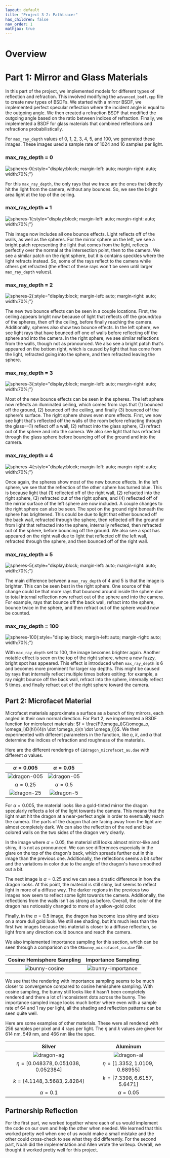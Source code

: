 ```yaml
---
layout: default
title: "Project 3-2: Pathtracer"
has_children: false
nav_order: 1
mathjax: true
---
```

# Overview

# Part 1: Mirror and Glass Materials

In this part of the project, we implemented models for different types of reflection and refraction. This involved modifying the `advanced_bsdf.cpp` file to create new types of BSDFs. We started with a mirror BSDF, we implemented perfect specular reflection where the incident angle is equal to the outgoing angle. We then created a refraction BSDF that modified the outgoing angle based on the ratio between indices of refraction. Finally, we implemented a BSDF for glass materials that combined reflections and refractions probabilistically. 

For `max_ray_depth` values of 0, 1, 2, 3, 4, 5, and 100, we generated these images. These images used a sample rate of 1024 and 16 samples per light.

### max_ray_depth = 0

![spheres-0](./img/part-1/spheres-0.png){:style="display:block; margin-left: auto; margin-right: auto; width:70%;"}

For this `max_ray_depth`, the only rays that we trace are the ones that directly hit the light from the camera, without any bounces. So, we see the bright area light at the top of the ceiling.

### max_ray_depth = 1

![spheres-1](./img/part-1/spheres-1.png){:style="display:block; margin-left: auto; margin-right: auto; width:70%;"}

This image now includes all one bounce effects. Light reflects off of the walls, as well as the spheres. For the mirror sphere on the left, we see a bright patch representing the light that comes from the light, reflects perfectly over the normal at the intersection point, then to the camera. We see a similar patch on the right sphere, but it is contains speckles where the light refracts instead. So, some of the rays reflect to the camera while others get refracted (the effect of these rays won't be seen until larger `max_ray_depth` values).

### max_ray_depth = 2

![spheres-2](./img/part-1/spheres-2.png){:style="display:block; margin-left: auto; margin-right: auto; width:70%;"}

The new two bounce effects can be seen in a couple locations. First, the ceiling appears bright now because of light that reflects off the ground/top of the spheres, then off the ceiling, before finally reaching the camera. Additionally, spheres also show two bounce effects. In the left sphere, we see light rays that have bounced off one of walls before reflecting off the sphere and into the camera. In the right sphere, we see similar reflections from the walls, though not as pronounced. We also see a bright patch that's appeared on the bottom right, which is caused by light that has come from the light, refracted going into the sphere, and then refracted leaving the sphere.

### max_ray_depth = 3

![spheres-3](./img/part-1/spheres-3.png){:style="display:block; margin-left: auto; margin-right: auto; width:70%;"}

Most of the new bounce effects can be seen in the spheres. The left sphere now reflects an illuminated ceiling, which comes from rays that (1) bounced off the ground, (2) bounced off the ceiling, and finally (3) bounced off the sphere's surface. The right sphere shows even more effects. First, we now see light that's reflected off the walls of the room before refracting through the glass--(1) reflect off a wall, (2) refract into the glass sphere, (3) refract out of the sphere and into the camera. We also see light that has refracted through the glass sphere before bouncing off of the ground and into the camera. 

### max_ray_depth = 4

![spheres-4](./img/part-1/spheres-4.png){:style="display:block; margin-left: auto; margin-right: auto; width:70%;"}

Once again, the spheres show most of the new bounce effects. In the left sphere, we see that the reflection of the other sphere has turned blue. This is because light that (1) reflected off of the right wall, (2) refracted into the right sphere, (3) refracted out of the right sphere, and (4) reflected off of the mirror surface of the left sphere are now included. A couple changes to the right sphere can also be seen. The spot on the ground right beneath the sphere has brightened. This could be due to light that either bounced off the back wall, refracted through the sphere, then reflected off the ground or from light that refracted into the sphere, internally reflected, then refracted out of the sphere, before bouncing off the ground. We also see a spot has appeared on the right wall due to light that reflected off the left wall, refracted through the sphere, and then bounced off of the right wall.

### max_ray_depth = 5

![spheres-5](./img/part-1/spheres-5.png){:style="display:block; margin-left: auto; margin-right: auto; width:70%;"}

The main difference between a `max_ray_depth` of 4 and 5 is that the image is brighter. This can be seen best in the right sphere. One source of this change could be that more rays that bounced around inside the sphere due to total internal reflection now refract out of the sphere and into the camera. For example, rays that bounce off the back wall, refract into the sphere, bounce twice in the sphere, and then refract out of the sphere would now be counted. 

### max_ray_depth = 100

![spheres-100](./img/part-1/spheres-100.png){:style="display:block; margin-left: auto; margin-right: auto; width:70%;"}

With `max_ray_depth` set to 100, the image becomes brighter again. Another notable effect is seen on the top of the right sphere, where a new fuzzy, bright spot has appeared. This effect is introduced when `max_ray_depth` is 6 and becomes more prominent for larger ray depths. This might be caused by rays that internally reflect multiple times before exiting: for example, a ray might bounce off the back wall, refract into the sphere, internally reflect 5 times, and finally refract out of the right sphere toward the camera.

## Part 2: Microfacet Material

Microfacet materials approximate a surface as a bunch of tiny mirrors, each angled in their own normal direction. For Part 2, we implemented a BSDF function for microfacet materials: $f = \frac{F(\omega_i)G(\omega_o, \omega_i)D(h)}{4(n \dot \omega_o)(n \dot \omega_i)}$. We then experimented with different parameters in the function, like $\eta$, $k$, and $\alpha$ that determine the indices of refraction and roughness of the materials.

Here are the different renderings of `CBdragon_microfacet_au.dae` with different $\alpha$ values.

| $\alpha = 0.005$ | $\alpha = 0.05$ |
|:---:|:---:|
| ![dragon-005](./img/part-2/dragon-005.png) | ![dragon-05](./img/part-2/dragon-05.png) |
| $\alpha = 0.25$ | $\alpha = 0.5$ |
| ![dragon-25](./img/part-2/dragon-25.png) | ![dragon-5](./img/part-2/dragon-5.png) |

For $\alpha = 0.005$, the material looks like a gold-tinted mirror the dragon specularly reflects a lot of the light towards the camera. This means that the light must hit the dragon at a near-perfect angle in order to eventually reach the camera. The parts of the dragon that are facing away from the light are almost completely dark. We can also the reflection of the red and blue colored walls on the two sides of the dragon very clearly.

In the image where $\alpha = 0.05$, the material still looks almost mirror-like and shiny, it is not as pronounced. We can see differences especially in the glare on the top of the dragon's back, which spreads further out in this image than the previous one. Additionally, the reflections seems a bit softer and the variations in color due to the angle of the dragon's have smoothed out a bit.

The next image is $\alpha = 0.25$ and we can see a drastic difference in how the dragon looks. At this point, the material is still shiny, but seems to reflect light in more of a diffuse way. The darker regions in the previous two images now seem to reflect some light towards the camera. Additionally, the reflections from the walls isn't as strong as before. Overall, the color of the dragon has noticeably changed to more of a yellow-gold color.

Finally, in the $\alpha = 0.5$ image, the dragon has become less shiny and takes on a more dull gold look. We still see shading, but it's much less than the first two images because this material is closer to a diffuse reflection, so light from any direction could bounce and reach the camera.

We also implemented importance sampling for this section, which can be seen through a comparison on the `CBbunny_microfacet_cu.dae` file.

| Cosine Hemisphere Sampling | Importance Sampling |
|:---:|:---:|
| ![bunny-cosine](./img/part-2/bunny-cu-cosine.png) | ![bunny-importance](./img/part-2/bunny-cu-importance.png) |

We see that the rendering with importance sampling seems to be much closer to convergence compared to cosine hemisphere sampling. With cosine sampling, the bunny still looks like it hasn't been completely rendered and there a lot of inconsistent dots across the bunny. The importance sampled image looks much better where even with a sample rate of 64 and 1 ray per light, all the shading and reflection patterns can be seen quite well.

Here are some examples of other materials. These were all rendered with 256 samples per pixel and 4 rays per light. The $\eta$ and $k$ values are given for 614 nm, 549 nm, and 466 nm like the spec.

| Silver | Aluminum |
|:---:|:---:|
| ![dragon-ag](./img/part-2/dragon-ag.png) | ![dragon-al](./img/part-2/dragon-al.png) |
| $\eta = [0.048378, 0.051038,0.052384]$ | $\eta = [1.3352, 1.0109, 0.68955]$ |
| $k = [4.1148, 3.5683, 2.8284]$ | $k = [7.3398, 6.6157, 5.6471]$ |
| $\alpha = 0.1$ | $\alpha = 0.05$ |

## Partnership Reflection
For the first part, we worked together where each of us would implement the code on our own and help the other when needed. We learned that this worked pretty well when one of us would make a small mistake and the other could cross-check to see what they did differently. For the second part, Noah did the implementation and Allen wrote the writeup. Overall, we thought it worked pretty well for this project.